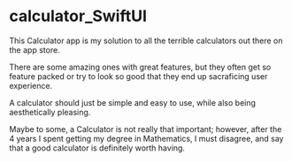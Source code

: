 # calculator_SwiftUI
This Calculator app is my solution to all the terrible calculators out there on the app store. 

There are some amazing ones with great features, but they often get so feature packed or try to look so good that they 
end up sacraficing user experience.

A calculator should just be simple and easy to use, while also being aesthetically pleasing.

Maybe to some, a Calculator is not really that important; however, after the 4 years I spent getting my degree in Mathematics,
I must disagree, and say that a good calculator is definitely worth having. 
